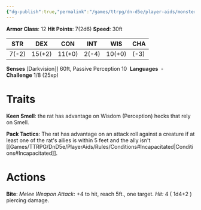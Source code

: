 ```yaml
---
{"dg-publish":true,"permalink":"/games/ttrpg/dn-d5e/player-aids/monsters/giant-rat/","tags":["ttrpg/dnd/5e","statblock","monster"],"noteIcon":""}
---
```



**Armor Class**:  12
**Hit Points**:  7(2d6)
**Speed**: 30ft

|  STR   | DEX    | CON | INT| WIS | CHA |
| --- | --- | --- | --- | --- | --- | 
| 7(-2)    | 15(+2)    | 11(+0)     | 2(-4) | 10(+0) | (-3)|

**Senses** [Darkvision]] 60ft, Passive Perception 10 
**Languages**   -
**Challenge** 1/8 (25xp)

# Traits
**Keen Smell**: the rat has advantage on Wisdom (Perception) hecks that rely on Smell. 

**Pack Tactics**: The rat has advantage on an attack roll against a creature if at least one of the rat's allies is within 5 feet and the ally isn't [[Games/TTRPG/DnD5e/PlayerAids/Rules/Conditions#Incapacitated\|Conditions#Incapacitated]].

# Actions
**Bite**: *Melee Weapon Attack*: +4 to hit, reach 5ft., one target. *Hit:* 4 ( 1d4+2 ) piercing damage. 
